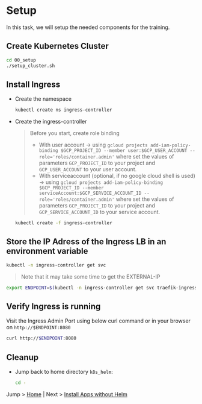 # Setup

In this task, we will setup the needed components for the training.


## Create Kubernetes Cluster

```bash
cd 00_setup
./setup_cluster.sh
```
## Install Ingress

* Create the namespace
  ```bash
  kubectl create ns ingress-controller
  ```

* Create the ingress-controller
  > Before you start, create role binding 
  > - With user account -> using `gcloud projects add-iam-policy-binding $GCP_PROJECT_ID --member user:$GCP_USER_ACCOUNT --role='roles/container.admin'` where set the values of parameters `GCP_PROJECT_ID` to your project and `GCP_USER_ACCOUNT` to your user account.
  > - With serviceaccount (optional, if no google cloud shell is used) -> using `gcloud projects add-iam-policy-binding $GCP_PROJECT_ID --member serviceAccount:$GCP_SERVICE_ACCOUNT_ID --role='roles/container.admin'` where set the values of parameters `GCP_PROJECT_ID` to your project and `GCP_SERVICE_ACCOUNT_ID` to your service account.
  ```bash
  kubectl create -f ingress-controller
  ```

## Store the IP Adress of the Ingress LB in an environment variable

```bash
kubectl -n ingress-controller get svc
```
>Note that it may take some time to get the EXTERNAL-IP
```bash
export ENDPOINT=$(kubectl -n ingress-controller get svc traefik-ingress-service -o jsonpath="{.status.loadBalancer.ingress[0].ip}") 
```

## Verify Ingress is running

Visit the Ingress Admin Port using below curl command or in your browser on `http://$ENDPOINT:8080`
```bash
curl http://$ENDPOINT:8080
```

## Cleanup 
* Jump back to home directory `k8s_helm`:
  ```bash
  cd -
  ```

Jump > [Home](../README.md) | Next > [Install Apps without Helm](../01_apps-without-helm/README.md)

